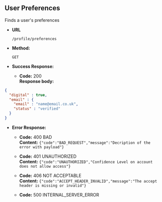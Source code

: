 User Preferences
----
  Finds a user's preferences

* **URL**

  `/profile/preferences`

* **Method:**

  `GET`

* **Success Response:**

  * **Code:** 200 <br />
    **Response body:**

```json
{
  "digital" : true,
  "email" : {
    "email" : "name@email.co.uk",
    "status" : "verified"
  }
}
```

* **Error Response:**

  * **Code:** 400 BAD <br />
    **Content:** `{"code":"BAD_REQUEST","message":"Decription of the error with payload"}`

  * **Code:** 401 UNAUTHORIZED <br />
    **Content:** `{"code":"UNAUTHORIZED","Confidence Level on account does not allow access"}`

  * **Code:** 406 NOT ACCEPTABLE <br />
    **Content:** `{"code":"ACCEPT_HEADER_INVALID","message":"The accept header is missing or invalid"}`

  * **Code:** 500 INTERNAL_SERVER_ERROR <br />


